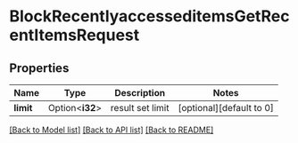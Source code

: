 # BlockRecentlyaccesseditemsGetRecentItemsRequest

## Properties

Name | Type | Description | Notes
------------ | ------------- | ------------- | -------------
**limit** | Option<**i32**> | result set limit | [optional][default to 0]

[[Back to Model list]](../README.md#documentation-for-models) [[Back to API list]](../README.md#documentation-for-api-endpoints) [[Back to README]](../README.md)


